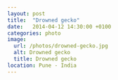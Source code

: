 ```yaml
---
layout: post
title:  "Drowned gecko"
date:   2014-04-12 14:30:00 +0100
categories: photo
image:
  url: /photos/drowned-gecko.jpg
  alt: Drowned gecko
  title: Drowned gecko
location: Pune - India
---
```

